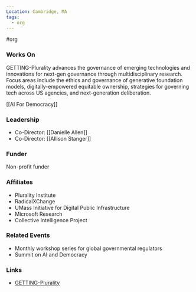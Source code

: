 ```yaml
---
Location: Cambridge, MA
tags:
  - org
---
```

#org

### Works On
GETTING-Plurality advances the governance of emerging technologies and innovations for next-gen governance through multidisciplinary research. Focus areas include the ethics and governance of generative foundation models, digitally-empowered equitable ownership, strategies for governing tech across US agencies, and next-generation deliberation.

[[AI For Democracy]]

### Leadership
- Co-Director: [[Danielle Allen]]
- Co-Director: [[Allison Stanger]]

### Funder
Non-profit funder

### Affiliates
- Plurality Institute
- RadicalXChange
- UMass Initiative for Digital Public Infrastructure
- Microsoft Research
- Collective Intelligence Project

### Related Events
- Monthly workshop series for global governmental regulators
- Summit on AI and Democracy

### Links
- [GETTING-Plurality](https://gettingplurality.org)
